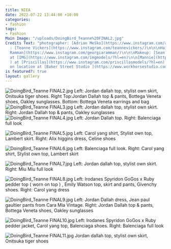 ```yaml
---
title: NIEA
date: 2022-07-22 13:44:00 +10:00
categories:
- fashion
tags:
- Fashion
Main Image: "/uploads/DoingBird_Teanne%20FINAL2.jpg"
Credits Text: "photographer: [Adrian Meško](https://www.instagram.com/adrianmesko/)\n\nStylist
  : [Teanne Vickers](https://www.instagram.com/teannevickers/)\n\n\nHair: [Georgia
  Ramman](https://www.instagram.com/georgiaramman/)\n\n\nMakeup: [Sean Brady](https://www.instagram.com/seanetc/)\n\n\nModels:\n[Elibeidi](https://www.instagram.com/elibeidy/?hl=en)
  at [IMG](https://www.instagram.com/imgmodels/?hl=en)\n\n[Mannie](https://www.instagram.com/mannielafan/
  ) at [Priscillas](https://www.instagram.com/priscillasmodels/?hl=en) \n\n \nShot
  on location at [Baker Street Studio ](https://www.workhorsestudio.com.au/)\n\n"
is featured?: true
layout: gallery
---
```


![DoingBird_Teanne FINAL2.jpg](/uploads/DoingBird_Teanne%20FINAL2.jpg)
Left: Jordan dallah top, stylist own skirt, Onitsuka tiger shoes.
            Right Top:Jordan Dallah top & pants, Bottega Veneta shoes, Oakley sunglasses. Bottom: Bottega Veneta earrings and bag
![DoingBird_Teanne FINAL3.jpg](/uploads/DoingBird_Teanne%20FINAL3.jpg)
Left: Jordan dallah top, stylist own skirt. Right:  Jordan Dallah top & pants,  Oakley sunglasses
![DoingBird_Teanne FINAL4.jpg](/uploads/DoingBird_Teanne%20FINAL4.jpg)
Left: Jordan Dallah top. Right: Balenciaga full look

![DoingBird_Teanne FINAL5.jpg](/uploads/DoingBird_Teanne%20FINAL5.jpg)
Left: Carol yang shirt, Stylist own top, Lambert skirt. Right: Alix higgins dress, Celine shoes

![DoingBird_Teanne FINAL6.jpg](/uploads/DoingBird_Teanne%20FINAL6.jpg)
Left: Balenciaga full look. Right: Carol yang shirt, Stylist own top, Lambert skirt

![DoingBird_Teanne FINAL7.jpg](/uploads/DoingBird_Teanne%20FINAL7.jpg)
Left: Jordan dallah top, stylist own skirt. Right: Miu Miu full look 


![DoingBird_Teanne FINAL8.jpg](/uploads/DoingBird_Teanne%20FINAL8.jpg)
Left: Irodanes Spyridon GoGos x Ruby pedder top ( worn on top ) , Emily Watson top, skirt and pants, Givenchy shoes. Right: Carol yang dress

![DoingBird_Teanne FINAL9.jpg](/uploads/DoingBird_Teanne%20FINAL9.jpg)
Left: Jordan Dallah dress, Jean paul gaultier pants from Cara Mia Vintage. Right: Jordan Dallah top & pants, Bottega Veneta shoes, Oakley sunglasses

![DoingBird_Teanne FINAL10.jpg](/uploads/DoingBird_Teanne%20FINAL10.jpg)
Left: Irodanes Spyridon GoGos x Ruby pedder jacket, 
Carol yang top, Balenciaga shoes. Right: Balenciaga full look 


![DoingBird_Teanne FINAL11.jpg](/uploads/DoingBird_Teanne%20FINAL11.jpg)
Jordan dallah top, stylist own skirt, Onitsuka tiger shoes